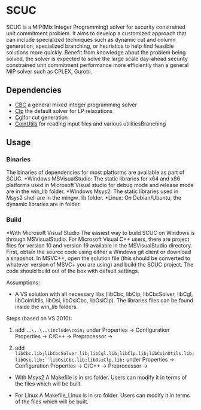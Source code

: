 # SCUC
SCUC is a  MIP(Mix Integer Programming) solver for security constrained unit commitment problem. It aims to develop a customized approach that can include  specialized techniques such as dynamic cut and column generation, specialized branching, or heuristics to help find feasible solutions more quickly. Benefit from knowledge about the problem being solved, the solver is expected to solve the large scale day-ahead security constrained unit commitment performance more efficiently than a general MIP solver such as CPLEX, Gurobi.

## Dependencies 
* [CBC](https://github.com/coin-or/Cbc) a general mixed integer programming solver 
* [Clp](https://github.com/coin-or/Clp) the default solver for LP relaxations 
* [Cgl](https://github.com/coin-or/Cgl)for cut generation
* [CoinUtils](https://github.com/coin-or/CoinUtils) for reading input files and various utilitiesBranching

## Usage
   ### Binaries
   The   binaries of dependencies for most platforms are available as part of  SCUC.
   *Windows MSVisualStudio: The static libraries for x64 and x86 platforms used in Microsoft Visual studio for debug mode and release mode are in the win_lib  folder.
   *Windows Msys2: The static libraries used in Msys2 shell are in the  mingw_lib folder.
   *Linux: On Debian/Ubuntu, the dynamic libraries  are in folder.
   
   ### Build
   
   *With Microsoft Visual Studio
   The easiest way to build SCUC on Windows is through MSVisualStudio.
   For Microsoft Visual C++ users, there are project files for version 10 and version 19 available in the MSVisualStudio directory. First, obtain the source code using either a Windows git client or download a snapshot. In MSVC++, open the solution file (this should be converted to whatever version of MSVC+ you are using) and build the SCUC project. The code should build out of the box with default settings.
   
   Assumptions:

   - A VS solution with all necessary libs (libCbc, libClp, libCbcSolver, libCgl, libCoinUtils, libOsi, libOsiCbc, libOsiClp). The libraries files can be found inside the win_lib folders.
   
   Steps (based on VS 2010):

1.  add `..\..\..\include\coin;` under Properties -> Configuration Properties -> C/C++ ->
   Preprocessor ->  
   
2.  add   `libCbc.lib;libCbcSolver.lib;libCgl.lib;libClp.lib;libCoinUtils.lib;libOsi.lib;``libOsiCbc.lib;libOsiClp.lib;`  under Properties -> Configuration Properties -> C/C++ ->
   Preprocessor ->  
   
   * With Msys2
   A Makefile is in src folder. Users can modify it in terms of the files which will be built.
   
   * For Linux
   A Makefile_Linux is in src folder. Users can modify it in terms of the files which will be built.
   
 
